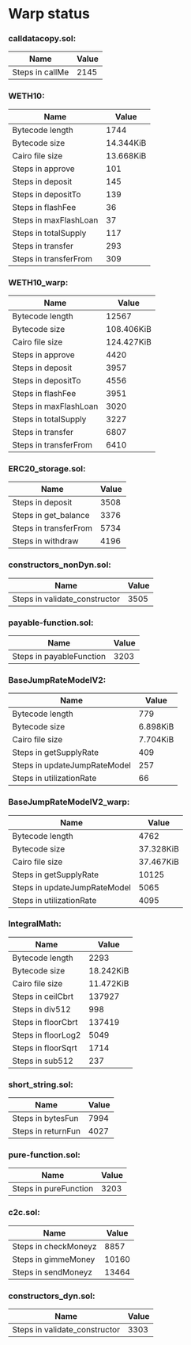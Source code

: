 # Warp status
### calldatacopy.sol:
| Name | Value |
| ----------- | ----------- |
| Steps in callMe | 2145 |
### WETH10:
| Name | Value |
| ----------- | ----------- |
| Bytecode length | 1744 |
| Bytecode size | 14.344KiB |
| Cairo file size | 13.668KiB |
| Steps in approve | 101 |
| Steps in deposit | 145 |
| Steps in depositTo | 139 |
| Steps in flashFee | 36 |
| Steps in maxFlashLoan | 37 |
| Steps in totalSupply | 117 |
| Steps in transfer | 293 |
| Steps in transferFrom | 309 |
### WETH10_warp:
| Name | Value |
| ----------- | ----------- |
| Bytecode length | 12567 |
| Bytecode size | 108.406KiB |
| Cairo file size | 124.427KiB |
| Steps in approve | 4420 |
| Steps in deposit | 3957 |
| Steps in depositTo | 4556 |
| Steps in flashFee | 3951 |
| Steps in maxFlashLoan | 3020 |
| Steps in totalSupply | 3227 |
| Steps in transfer | 6807 |
| Steps in transferFrom | 6410 |
### ERC20_storage.sol:
| Name | Value |
| ----------- | ----------- |
| Steps in deposit | 3508 |
| Steps in get_balance | 3376 |
| Steps in transferFrom | 5734 |
| Steps in withdraw | 4196 |
### constructors_nonDyn.sol:
| Name | Value |
| ----------- | ----------- |
| Steps in validate_constructor | 3505 |
### payable-function.sol:
| Name | Value |
| ----------- | ----------- |
| Steps in payableFunction | 3203 |
### BaseJumpRateModelV2:
| Name | Value |
| ----------- | ----------- |
| Bytecode length | 779 |
| Bytecode size | 6.898KiB |
| Cairo file size | 7.704KiB |
| Steps in getSupplyRate | 409 |
| Steps in updateJumpRateModel | 257 |
| Steps in utilizationRate | 66 |
### BaseJumpRateModelV2_warp:
| Name | Value |
| ----------- | ----------- |
| Bytecode length | 4762 |
| Bytecode size | 37.328KiB |
| Cairo file size | 37.467KiB |
| Steps in getSupplyRate | 10125 |
| Steps in updateJumpRateModel | 5065 |
| Steps in utilizationRate | 4095 |
### IntegralMath:
| Name | Value |
| ----------- | ----------- |
| Bytecode length | 2293 |
| Bytecode size | 18.242KiB |
| Cairo file size | 11.472KiB |
| Steps in ceilCbrt | 137927 |
| Steps in div512 | 998 |
| Steps in floorCbrt | 137419 |
| Steps in floorLog2 | 5049 |
| Steps in floorSqrt | 1714 |
| Steps in sub512 | 237 |
### short_string.sol:
| Name | Value |
| ----------- | ----------- |
| Steps in bytesFun | 7994 |
| Steps in returnFun | 4027 |
### pure-function.sol:
| Name | Value |
| ----------- | ----------- |
| Steps in pureFunction | 3203 |
### c2c.sol:
| Name | Value |
| ----------- | ----------- |
| Steps in checkMoneyz | 8857 |
| Steps in gimmeMoney | 10160 |
| Steps in sendMoneyz | 13464 |
### constructors_dyn.sol:
| Name | Value |
| ----------- | ----------- |
| Steps in validate_constructor | 3303 |
